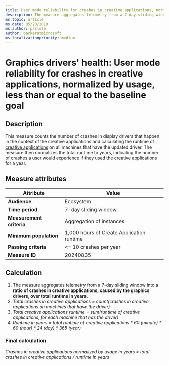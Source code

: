 ```yaml
---
title: User mode reliability for crashes in creative applications, normalized by usage, less than or equal to the baseline goal
description: The measure aggregates telemetry from a 7-day sliding window into a ratio of crashes in creative applications, caused by the graphics drivers, over total runtime in years 
ms.topic: article
ms.date: 05/20/2019
ms.author: paslote
author: parkeratmicrosoft
ms.localizationpriority: medium
---
```


# Graphics drivers' health: User mode reliability for crashes in creative applications, normalized by usage, less than or equal to the baseline goal

## Description

This measure counts the number of crashes in display drivers that happen in the context of the creative applications and calculating the runtime of [creative applications](measure-appendix.md#creative-applications-example) on all machines that have the updated driver. The measure then normalizes the total runtime to years, indicating the number of crashes a user would experience if they used the creative applications for a year.

## Measure attributes

|Attribute|Value|
|----|----|
|**Audience**|Ecosystem|
|**Time period**|7-day sliding window|
|**Measurement criteria**|Aggregation of instances|
|**Minimum population**|1,000 hours of Create Application runtime|
|**Passing criteria**|<= 10 crashes per year|
|**Measure ID**|20240835|

## Calculation

1. The measure aggregates telemetry from a 7-day sliding window into a **ratio of crashes in creative applications, caused by the graphics drivers, over total runtime in years**.
2. *Total crashes in creative applications = count(crashes in creative applications on machines that have the driver)*
3. *Total creative applications runtime = sum(runtime of creative applications, for each machine that has the driver)*
4. *Runtime in years = total runtime of creative applications \* 60 (minute) \* 60 (hour) \* 24 (day) \* 365 (year)*

### Final calculation

*Crashes in creative applications normalized by usage in years = total crashes in creative applications / runtime in years*
